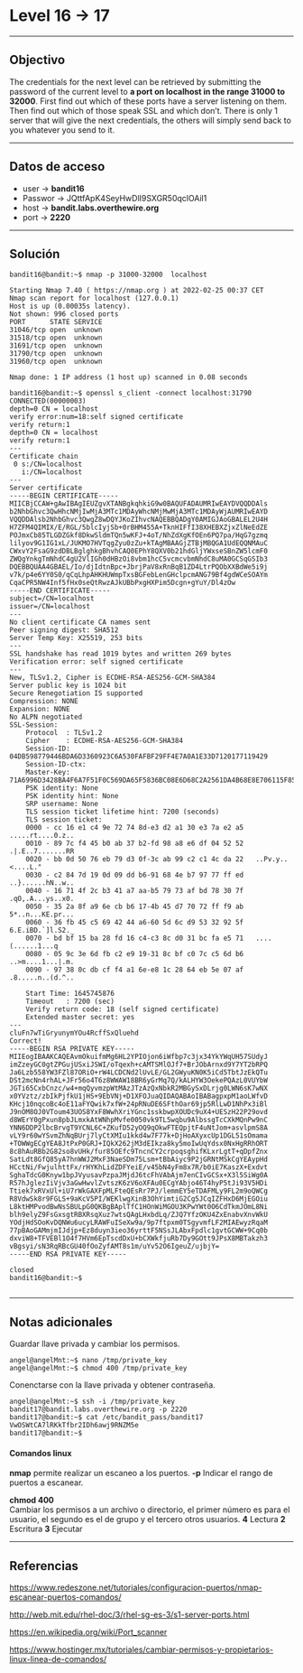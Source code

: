 # Level 16 -> 17
---
## Objectivo
The credentials for the next level can be retrieved by submitting the password of the current level to **a port on localhost in the range 31000 to 32000**. First find out which of these ports have a server listening on them. Then find out which of those speak SSL and which don’t. There is only 1 server that will give the next credentials, the others will simply send back to you whatever you send to it.

---
## Datos de acceso
- user -> **bandit16**
- Passwor -> JQttfApK4SeyHwDlI9SXGR50qclOAil1
- host ->  **bandit.labs.overthewire.org**
- port -> **2220**

---
## Solución
``` shell
bandit16@bandit:~$ nmap -p 31000-32000  localhost 

Starting Nmap 7.40 ( https://nmap.org ) at 2022-02-25 00:37 CET
Nmap scan report for localhost (127.0.0.1)
Host is up (0.00035s latency).
Not shown: 996 closed ports
PORT      STATE SERVICE
31046/tcp open  unknown
31518/tcp open  unknown
31691/tcp open  unknown
31790/tcp open  unknown
31960/tcp open  unknown

Nmap done: 1 IP address (1 host up) scanned in 0.08 seconds

bandit16@bandit:~$ openssl s_client -connect localhost:31790
CONNECTED(00000003)
depth=0 CN = localhost
verify error:num=18:self signed certificate
verify return:1
depth=0 CN = localhost
verify return:1
---
Certificate chain
 0 s:/CN=localhost
   i:/CN=localhost
---
Server certificate
-----BEGIN CERTIFICATE-----
MIICBjCCAW+gAwIBAgIEUZgvXTANBgkqhkiG9w0BAQUFADAUMRIwEAYDVQQDDAls
b2NhbGhvc3QwHhcNMjIwMjA3MTc1MDAyWhcNMjMwMjA3MTc1MDAyWjAUMRIwEAYD
VQQDDAlsb2NhbGhvc3QwgZ8wDQYJKoZIhvcNAQEBBQADgY0AMIGJAoGBALEL2U4H
H7ZFM4QIMIX/E/RGL/5blcIyjSb+0rBHM455A+TknHIFfI38XHEBXZjxZlNeEdZE
POJmxCb85TLGDZGkf8DkwSldmTQn5wKFJ+4oT/NhZdXgKfOEn6PQ7pa/HqG7gzmq
lilyov9G1IG1xL/JUKMO7HVTqgZyu0zZu+kTAgMBAAGjZTBjMBQGA1UdEQQNMAuC
CWxvY2FsaG9zdDBLBglghkgBhvhCAQ0EPhY8QXV0b21hdGljYWxseSBnZW5lcmF0
ZWQgYnkgTmNhdC4gU2VlIGh0dHBzOi8vbm1hcC5vcmcvbmNhdC8uMA0GCSqGSIb3
DQEBBQUAA4GBAEL/Io/djIdtnBpc+JbrjPaV8xRnBqB1ZD4LtrPQObXXBdWe5i9j
v7k/p4e6YY0S0/qCqLhpAHKHUWmpTxsBGFebLenGHclpcmANG79Bf4gdWCeSOAYm
CqaCPR5NW4Inf5fHx0seQtRwzAJkUBbPxgHXPim5Dcgn+gYuY/Dl4zOw
-----END CERTIFICATE-----
subject=/CN=localhost
issuer=/CN=localhost
---
No client certificate CA names sent
Peer signing digest: SHA512
Server Temp Key: X25519, 253 bits
---
SSL handshake has read 1019 bytes and written 269 bytes
Verification error: self signed certificate
---
New, TLSv1.2, Cipher is ECDHE-RSA-AES256-GCM-SHA384
Server public key is 1024 bit
Secure Renegotiation IS supported
Compression: NONE
Expansion: NONE
No ALPN negotiated
SSL-Session:
    Protocol  : TLSv1.2
    Cipher    : ECDHE-RSA-AES256-GCM-SHA384
    Session-ID: 04DB598779446BDA6D3360923C6A530FAFBF29FF4E7A0A1E33D7120177119429
    Session-ID-ctx: 
    Master-Key: 71A6996D3428BA4F6A7F51F0C569DA65F5836BC08E6D68C2A2561DA4B68E8E706115F8561FF87D1EF797CF182335082A
    PSK identity: None
    PSK identity hint: None
    SRP username: None
    TLS session ticket lifetime hint: 7200 (seconds)
    TLS session ticket:
    0000 - cc 16 e1 c4 9e 72 74 8d-e3 d2 a1 30 e3 7a e2 a5   .....rt....0.z..
    0010 - 89 7c f4 45 b0 ab 37 b2-fd 98 a8 e6 df 04 52 52   .|.E..7.......RR
    0020 - bb 0d 50 76 eb 79 d3 0f-3c ab 99 c2 c1 4c da 22   ..Pv.y..<....L."
    0030 - c2 84 7d 19 0d 09 dd b6-91 68 4e b7 97 77 ff ed   ..}......hN..w..
    0040 - 16 71 4f 2c b3 41 a7 aa-b5 79 73 af bd 78 30 7f   .qO,.A...ys..x0.
    0050 - 35 2a 8f a9 6e cb b6 17-4b 45 d7 70 72 ff f9 ab   5*..n...KE.pr...
    0060 - 36 fb 45 c5 69 42 44 a6-60 5d 6c d9 53 32 92 5f   6.E.iBD.`]l.S2._
    0070 - bd bf 15 ba 28 fd 16 c4-c3 8c d0 31 bc fa e5 71   ....(......1...q
    0080 - 05 9c 3e 6d fb c2 e9 19-31 8c bf c0 7c c5 6d b6   ..>m....1...|.m.
    0090 - 97 38 0c db cf f4 a1 6e-e8 1c 28 64 eb 5e 07 af   .8.....n..(d.^..

    Start Time: 1645745876
    Timeout   : 7200 (sec)
    Verify return code: 18 (self signed certificate)
    Extended master secret: yes
---
cluFn7wTiGryunymYOu4RcffSxQluehd
Correct!
-----BEGIN RSA PRIVATE KEY-----
MIIEogIBAAKCAQEAvmOkuifmMg6HL2YPIOjon6iWfbp7c3jx34YkYWqUH57SUdyJ
imZzeyGC0gtZPGujUSxiJSWI/oTqexh+cAMTSMlOJf7+BrJObArnxd9Y7YT2bRPQ
Ja6Lzb558YW3FZl87ORiO+rW4LCDCNd2lUvLE/GL2GWyuKN0K5iCd5TbtJzEkQTu
DSt2mcNn4rhAL+JFr56o4T6z8WWAW18BR6yGrMq7Q/kALHYW3OekePQAzL0VUYbW
JGTi65CxbCnzc/w4+mqQyvmzpWtMAzJTzAzQxNbkR2MBGySxDLrjg0LWN6sK7wNX
x0YVztz/zbIkPjfkU1jHS+9EbVNj+D1XFOJuaQIDAQABAoIBABagpxpM1aoLWfvD
KHcj10nqcoBc4oE11aFYQwik7xfW+24pRNuDE6SFthOar69jp5RlLwD1NhPx3iBl
J9nOM8OJ0VToum43UOS8YxF8WwhXriYGnc1sskbwpXOUDc9uX4+UESzH22P29ovd
d8WErY0gPxun8pbJLmxkAtWNhpMvfe0050vk9TL5wqbu9AlbssgTcCXkMQnPw9nC
YNN6DDP2lbcBrvgT9YCNL6C+ZKufD52yOQ9qOkwFTEQpjtF4uNtJom+asvlpmS8A
vLY9r60wYSvmZhNqBUrj7lyCtXMIu1kkd4w7F77k+DjHoAXyxcUp1DGL51sOmama
+TOWWgECgYEA8JtPxP0GRJ+IQkX262jM3dEIkza8ky5moIwUqYdsx0NxHgRRhORT
8c8hAuRBb2G82so8vUHk/fur85OEfc9TncnCY2crpoqsghifKLxrLgtT+qDpfZnx
SatLdt8GfQ85yA7hnWWJ2MxF3NaeSDm75Lsm+tBbAiyc9P2jGRNtMSkCgYEAypHd
HCctNi/FwjulhttFx/rHYKhLidZDFYeiE/v45bN4yFm8x7R/b0iE7KaszX+Exdvt
SghaTdcG0Knyw1bpJVyusavPzpaJMjdJ6tcFhVAbAjm7enCIvGCSx+X3l5SiWg0A
R57hJglezIiVjv3aGwHwvlZvtszK6zV6oXFAu0ECgYAbjo46T4hyP5tJi93V5HDi
Ttiek7xRVxUl+iU7rWkGAXFpMLFteQEsRr7PJ/lemmEY5eTDAFMLy9FL2m9oQWCg
R8VdwSk8r9FGLS+9aKcV5PI/WEKlwgXinB3OhYimtiG2Cg5JCqIZFHxD6MjEGOiu
L8ktHMPvodBwNsSBULpG0QKBgBAplTfC1HOnWiMGOU3KPwYWt0O6CdTkmJOmL8Ni
blh9elyZ9FsGxsgtRBXRsqXuz7wtsQAgLHxbdLq/ZJQ7YfzOKU4ZxEnabvXnvWkU
YOdjHdSOoKvDQNWu6ucyLRAWFuISeXw9a/9p7ftpxm0TSgyvmfLF2MIAEwyzRqaM
77pBAoGAMmjmIJdjp+Ez8duyn3ieo36yrttF5NSsJLAbxFpdlc1gvtGCWW+9Cq0b
dxviW8+TFVEBl1O4f7HVm6EpTscdDxU+bCXWkfjuRb7Dy9GOtt9JPsX8MBTakzh3
vBgsyi/sN3RqRBcGU40fOoZyfAMT8s1m/uYv52O6IgeuZ/ujbjY=
-----END RSA PRIVATE KEY-----

closed
bandit16@bandit:~$ 


``` 
---
## Notas adicionales
Guardar llave privada y cambiar los permisos.
```  shell
angel@angelMnt:~$ nano /tmp/private_key
angel@angelMnt:~$ chmod 400 /tmp/private_key
``` 

Conenctarse con la llave privada y obtener contraseña.
```shell
angel@angelMnt:~$ ssh -i /tmp/private_key bandit17@bandit.labs.overthewire.org -p 2220
bandit17@bandit:~$ cat /etc/bandit_pass/bandit17
VwOSWtCA7lRKkTfbr2IDh6awj9RNZM5e
bandit17@bandit:~$ 
```


#### Comandos linux

**nmap** permite realizar un escaneo a los puertos.
**-p** Indicar el rango de puertos a escanear.

**chmod 400**  
Cambiar los permisos a un archivo o directorio, el primer número es para el usuario, el segundo es el de grupo y el tercero otros usuarios.
**4** Lectura 
**2** Escritura
**3** Ejecutar

---
## Referencias
https://www.redeszone.net/tutoriales/configuracion-puertos/nmap-escanear-puertos-comandos/

http://web.mit.edu/rhel-doc/3/rhel-sg-es-3/s1-server-ports.html

https://en.wikipedia.org/wiki/Port_scanner

https://www.hostinger.mx/tutoriales/cambiar-permisos-y-propietarios-linux-linea-de-comandos/